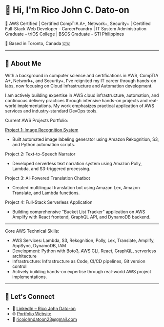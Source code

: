# 👋 Hi, I'm Rico John C. Dato-on

🎯 AWS Certified | Certified CompTIA A+, Network+, Security+ | Certified Full-Stack Web Developer - CareerFoundry | IT System Administration Graduate – triOS College | BSCS Graduate - STI Philippines

📍 Based in Toronto, Canada 🇨🇦  

---

## 🚀 About Me

With a background in computer science and certifications in AWS, CompTIA A+, Network+, and Security+, I've reignited my IT career through hands-on labs, now focusing on Cloud Infrastructure and Automation development.

I am actively building expertise in AWS cloud infrastructure, automation, and continuous delivery practices through intensive hands-on projects and real-world implementations. My work emphasizes practical application of AWS services and industry-standard DevOps tools.

Current AWS Projects Portfolio:

[Project 1: Image Recognition System](https://github.com/mirjSolution/Image-Recognition-System)

- Built automated image labeling generator using Amazon Rekognition, S3, and Python automation scripts.

Project 2: Text-to-Speech Narrator

- Developed serverless text narration system using Amazon Polly, Lambda, and S3-triggered processing.

Project 3: AI-Powered Translation Chatbot

- Created multilingual translation bot using Amazon Lex, Amazon Translate, and Lambda functions.

Project 4: Full-Stack Serverless Application

- Building comprehensive "Bucket List Tracker" application on AWS Amplify with React frontend, GraphQL API, and DynamoDB backend.

---
Core AWS Technical Skills:

- AWS Services: Lambda, S3, Rekognition, Polly, Lex, Translate, Amplify, AppSync, DynamoDB, IAM
- Development: Python with Boto3, AWS CLI, React, GraphQL, serverless architecture
- Infrastructure: Infrastructure as Code, CI/CD pipelines, Git version control
- Actively building hands-on expertise through real-world AWS project implementations.
---

## 💬 Let's Connect

- 🔗 [LinkedIn – Rico John Dato-on](https://www.linkedin.com/in/rico-john-dato-on)
- 🌐 [Portfolio Website](https://ricodatoon.netlify.app)
- 📧 ricojohndatoon23@gmail.com
